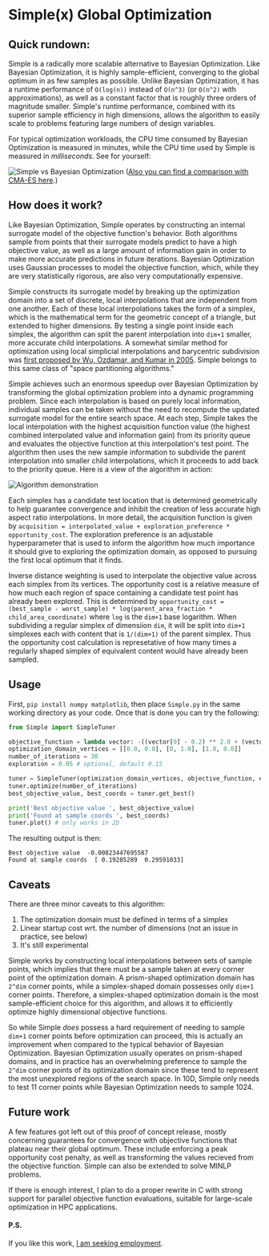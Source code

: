 # Simple(x) Global Optimization
## Quick rundown:
Simple is a radically more scalable alternative to Bayesian Optimization.  Like Bayesian Optimization, it is highly sample-efficient, converging to the global optimum in as few samples as possible.  Unlike Bayesian Optimization, it has a runtime performance of ```O(log(n))``` instead of ```O(n^3)``` (or ```O(n^2)``` with approximations), as well as a constant factor that is roughly three orders of magnitude smaller.  Simple's runtime performance, combined with its superior sample efficiency in high dimensions, allows the algorithm to easily scale to problems featuring large numbers of design variables.  

For typical optimization workloads, the CPU time consumed by Bayesian Optimization is measured in minutes, while the CPU time used by Simple is measured in *milliseconds*.  See for yourself:

![Simple vs Bayesian Optimization](https://github.com/chrisstroemel/Simple/blob/master/comparison.gif?raw=true)
([Also you can find a comparison with CMA-ES here](https://github.com/chrisstroemel/Simple/blob/master/cma-comparison.gif?raw=true).)

## How does it work?
Like Bayesian Optimization, Simple operates by constructing an internal surrogate model of the objective function's behavior.  Both algorithms sample from points that their surrogate models predict to have a high objective value, as well as a large amount of information gain in order to make more accurate predictions in future iterations.  Bayesian Optimization uses Gaussian processes to model the objective function, which, while they are very statistically rigorous, are also very computationally expensive.

Simple constructs its surrogate model by breaking up the optimization domain into a set of discrete, local interpolations that are independent from one another.  Each of these local interpolations takes the form of a simplex, which is the mathematical term for the geometric concept of a triangle, but extended to higher dimensions.  By testing a single point inside each simplex, the algorithm can split the parent interpolation into ```dim+1``` smaller, more accurate child interpolations.  A somewhat similar method for optimization using local simplicial interpolations and barycentric subdivision was [first proposed by Wu, Ozdamar, and Kumar in 2005](https://doi.org/10.1016/j.cam.2004.08.005).  Simple belongs to this same class of "space partitioning algorithms."

Simple achieves such an enormous speedup over Bayesian Optimization by transforming the global optimization problem into a dynamic programming problem.  Since each interpolation is based on purely local information, individual samples can be taken without the need to recompute the updated surrogate model for the entire search space.  At each step, Simple takes the local interpolation with the highest acquisition function value (the highest combined interpolated value and information gain) from its priority queue and evaluates the objective function at this interpolation's test point.  The algorithm then uses the new sample information to subdivide the parent interpolation into smaller child interpolations, which it proceeds to add back to the priority queue.  Here is a view of the algorithm in action:

![Algorithm demonstration](https://github.com/chrisstroemel/Simple/blob/master/animation.gif?raw=true)

Each simplex has a candidate test location that is determined geometrically to help guarantee convergence and inhibit the creation of less accurate high aspect ratio interpolations.  In more detail, the acquisition function is given by `acquisition = interpolated_value + exploration_preference * opportunity_cost`.  The exploration preference is an adjustable hyperparameter that is used to inform the algorithm how much importance it should give to exploring the optimization domain, as opposed to pursuing the first local optimum that it finds.

Inverse distance weighting is used to interpolate the objective value across each simplex from its vertices.  The opportunity cost is a relative measure of how much each region of space containing a candidate test point has already been explored.  This is determined by ```opportunity_cost = (best_sample - worst_sample) * log(parent_area_fraction * child_area_coordinate)``` where ```log``` is the ```dim+1``` base logarithm.  When subdividing a regular simplex of dimensiion ```dim```, it will be split into ```dim+1``` simplexes each with content that is ```1/(dim+1)``` of the parent simplex.  Thus the opportunity cost calculation is represetative of how many times a regularly shaped simplex of equivalent content would have already been sampled.

## Usage
First, ```pip install numpy matplotlib```, then place ```Simple.py``` in the same working directory as your code.  Once that is done you can try the following:
```python
from Simple import SimpleTuner

objective_function = lambda vector: -((vector[0] - 0.2) ** 2.0 + (vector[1] - 0.3) ** 2.0) ** 0.5
optimization_domain_vertices = [[0.0, 0.0], [0, 1.0], [1.0, 0.0]]
number_of_iterations = 30
exploration = 0.05 # optional, default 0.15

tuner = SimpleTuner(optimization_domain_vertices, objective_function, exploration_preference=exploration)
tuner.optimize(number_of_iterations)
best_objective_value, best_coords = tuner.get_best()

print('Best objective value ', best_objective_value)
print('Found at sample coords ', best_coords)
tuner.plot() # only works in 2D
```

The resulting output is then:
```
Best objective value  -0.00823447695587
Found at sample coords  [ 0.19285289  0.29591033]
```

## Caveats
There are three minor caveats to this algorithm:
1. The optimization domain must be defined in terms of a simplex
2. Linear startup cost wrt. the number of dimensions (not an issue in practice, see below)
3. It's still experimental

Simple works by constructing local interpolations between sets of sample points, which implies that there must be a sample taken at every corner point of the optimization domain.  A prism-shaped optimization domain has ```2^dim``` corner points, while a simplex-shaped domain possesses only ```dim+1``` corner points.  Therefore, a simplex-shaped optimization domain is the most sample-efficient choice for this algorithm, and allows it to efficiently optimize highly dimensional objective functions.

So while Simple *does* possess a hard requirement of needing to sample ```dim+1``` corner points before optimization can proceed, this is actually an improvement when compared to the typical behavior of Bayesian Optimization.  Bayesian Optimization usually operates on prism-shaped domains, and in practice has an overwhelming preference to sample the ```2^dim``` corner points of its optimization domain since these tend to represent the most unexplored regions of the search space.  In 10D, Simple only needs to test 11 corner points while Bayesian Optimization needs to sample 1024.

## Future work
A few features got left out of this proof of concept release, mostly concerning guarantees for convergence with objective functions that plateau near their global optimum.  These include enforcing a peak opportunity cost penalty, as well as transforming the values recieved from the objective function.  Simple can also be extended to solve MINLP problems.

If there is enough interest, I plan to do a proper rewrite in C with strong support for parallel objective function evaluations, suitable for large-scale optimization in HPC applications.

#### P.S.
If you like this work, [I am seeking employment](https://chrisstroemel.github.io/).

